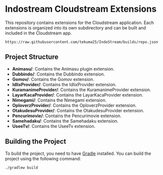 # Indostream Cloudstream Extensions

This repository contains extensions for the Cloudstream application. Each extensions is organized into its own subdirectory and can be built and included in the Cloudstream app.

```Link Repo
https://raw.githubusercontent.com/tekuma25/IndoStream/builds/repo.json
```

## Project Structure

- **Animasu/**: Contains the Animasu plugin extension.
- **Dubbindo/**: Contains the Dubbindo extension.
- **Gomov/**: Contains the Gomov extension.
- **IdlixProvider/**: Contains the IdlixProvider extension.
- **KuramanimeProvider/**: Contains the KuramanimeProvider extension.
- **LayarKacaProvider/**: Contains the LayarKacaProvider extension.
- **Nimegami/**: Contains the Nimegami extension.
- **OploverzProvider/**: Contains the OploverzProvider extension.
- **OtakudesuProvider/**: Contains the OtakudesuProvider extension.
- **Pencurimovie/**: Contains the Pencurimovie extension.
- **Samehadaku/**: Contains the Samehadaku extension.
- **UseeTv/**: Contains the UseeTv extension.

## Building the Project

To build the project, you need to have [Gradle](https://gradle.org/) installed. You can build the project using the following command:

```sh
./gradlew build
```
